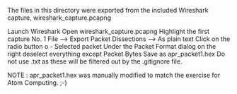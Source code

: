 The files in this directory were exported from the included Wireshark capture, wireshark_capture.pcapng

Launch Wireshark
Open wireshark_capture.pcapng
Highlight the first capture No. 1
File --> Export Packet Dissections --> As plain text
Click on the radio button
  o - Selected packet
Under the Packet Format dialog on the right deselect everything except Packet Bytes
Save as apr_packet1.hex
Do not use .txt as these will be filtered out by the .gitignore file.

NOTE : apr_packet1.hex was manually modified to match the exercise for Atom Computing. ;-)

